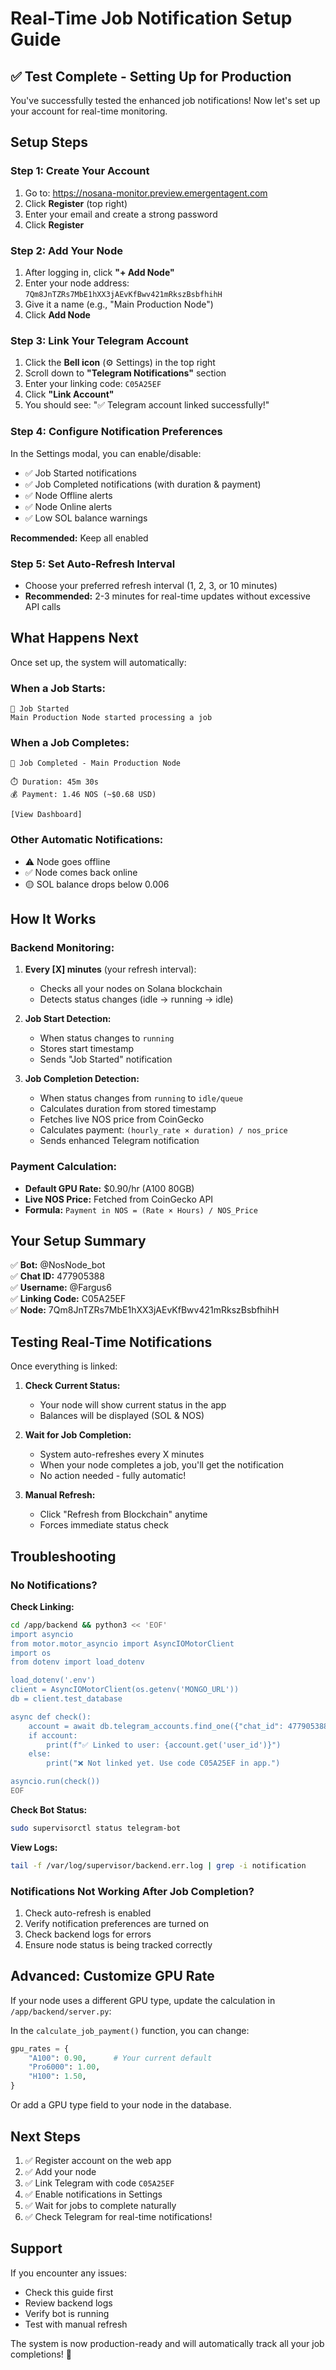 # Real-Time Job Notification Setup Guide

## ✅ Test Complete - Setting Up for Production

You've successfully tested the enhanced job notifications! Now let's set up your account for real-time monitoring.

## Setup Steps

### Step 1: Create Your Account
1. Go to: https://nosana-monitor.preview.emergentagent.com
2. Click **Register** (top right)
3. Enter your email and create a strong password
4. Click **Register**

### Step 2: Add Your Node
1. After logging in, click **"+ Add Node"**
2. Enter your node address: `7Qm8JnTZRs7MbE1hXX3jAEvKfBwv421mRkszBsbfhihH`
3. Give it a name (e.g., "Main Production Node")
4. Click **Add Node**

### Step 3: Link Your Telegram Account
1. Click the **Bell icon** (⚙️ Settings) in the top right
2. Scroll down to **"Telegram Notifications"** section
3. Enter your linking code: `C05A25EF`
4. Click **"Link Account"**
5. You should see: "✅ Telegram account linked successfully!"

### Step 4: Configure Notification Preferences
In the Settings modal, you can enable/disable:
- ✅ Job Started notifications
- ✅ Job Completed notifications (with duration & payment)
- ✅ Node Offline alerts
- ✅ Node Online alerts
- ✅ Low SOL balance warnings

**Recommended:** Keep all enabled

### Step 5: Set Auto-Refresh Interval
- Choose your preferred refresh interval (1, 2, 3, or 10 minutes)
- **Recommended:** 2-3 minutes for real-time updates without excessive API calls

## What Happens Next

Once set up, the system will automatically:

### When a Job Starts:
```
🚀 Job Started
Main Production Node started processing a job
```

### When a Job Completes:
```
🎉 Job Completed - Main Production Node

⏱️ Duration: 45m 30s
💰 Payment: 1.46 NOS (~$0.68 USD)

[View Dashboard]
```

### Other Automatic Notifications:
- ⚠️ Node goes offline
- ✅ Node comes back online  
- 🟡 SOL balance drops below 0.006

## How It Works

### Backend Monitoring:
1. **Every [X] minutes** (your refresh interval):
   - Checks all your nodes on Solana blockchain
   - Detects status changes (idle → running → idle)
   
2. **Job Start Detection:**
   - When status changes to `running`
   - Stores start timestamp
   - Sends "Job Started" notification
   
3. **Job Completion Detection:**
   - When status changes from `running` to `idle/queue`
   - Calculates duration from stored timestamp
   - Fetches live NOS price from CoinGecko
   - Calculates payment: `(hourly_rate × duration) / nos_price`
   - Sends enhanced Telegram notification

### Payment Calculation:
- **Default GPU Rate:** $0.90/hr (A100 80GB)
- **Live NOS Price:** Fetched from CoinGecko API
- **Formula:** `Payment in NOS = (Rate × Hours) / NOS_Price`

## Your Setup Summary

✅ **Bot:** @NosNode_bot  
✅ **Chat ID:** 477905388  
✅ **Username:** @Fargus6  
✅ **Linking Code:** C05A25EF  
✅ **Node:** 7Qm8JnTZRs7MbE1hXX3jAEvKfBwv421mRkszBsbfhihH  

## Testing Real-Time Notifications

Once everything is linked:

1. **Check Current Status:**
   - Your node will show current status in the app
   - Balances will be displayed (SOL & NOS)

2. **Wait for Job Completion:**
   - System auto-refreshes every X minutes
   - When your node completes a job, you'll get the notification
   - No action needed - fully automatic!

3. **Manual Refresh:**
   - Click "Refresh from Blockchain" anytime
   - Forces immediate status check

## Troubleshooting

### No Notifications?

**Check Linking:**
```bash
cd /app/backend && python3 << 'EOF'
import asyncio
from motor.motor_asyncio import AsyncIOMotorClient
import os
from dotenv import load_dotenv

load_dotenv('.env')
client = AsyncIOMotorClient(os.getenv('MONGO_URL'))
db = client.test_database

async def check():
    account = await db.telegram_accounts.find_one({"chat_id": 477905388})
    if account:
        print(f"✅ Linked to user: {account.get('user_id')}")
    else:
        print("❌ Not linked yet. Use code C05A25EF in app.")

asyncio.run(check())
EOF
```

**Check Bot Status:**
```bash
sudo supervisorctl status telegram-bot
```

**View Logs:**
```bash
tail -f /var/log/supervisor/backend.err.log | grep -i notification
```

### Notifications Not Working After Job Completion?

1. Check auto-refresh is enabled
2. Verify notification preferences are turned on
3. Check backend logs for errors
4. Ensure node status is being tracked correctly

## Advanced: Customize GPU Rate

If your node uses a different GPU type, update the calculation in `/app/backend/server.py`:

In the `calculate_job_payment()` function, you can change:
```python
gpu_rates = {
    "A100": 0.90,      # Your current default
    "Pro6000": 1.00,
    "H100": 1.50,
}
```

Or add a GPU type field to your node in the database.

## Next Steps

1. ✅ Register account on the web app
2. ✅ Add your node
3. ✅ Link Telegram with code `C05A25EF`
4. ✅ Enable notifications in Settings
5. ✅ Wait for jobs to complete naturally
6. ✅ Check Telegram for real-time notifications!

## Support

If you encounter any issues:
- Check this guide first
- Review backend logs
- Verify bot is running
- Test with manual refresh

The system is now production-ready and will automatically track all your job completions! 🚀
